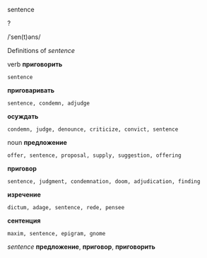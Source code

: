 sentence

?

/ˈsen(t)əns/

Definitions of _sentence_

verb
**приговорить**

    sentence
**приговаривать**

    sentence, condemn, adjudge
**осуждать**

    condemn, judge, denounce, criticize, convict, sentence

noun
**предложение**

    offer, sentence, proposal, supply, suggestion, offering
**приговор**

    sentence, judgment, condemnation, doom, adjudication, finding
**изречение**

    dictum, adage, sentence, rede, pensee
**сентенция**

    maxim, sentence, epigram, gnome

_sentence_
**предложение**, **приговор**, **приговорить**